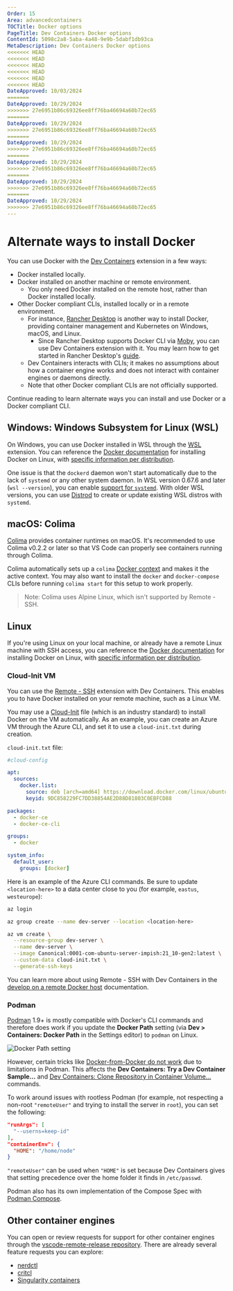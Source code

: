 ```yaml
---
Order: 15
Area: advancedcontainers
TOCTitle: Docker options
PageTitle: Dev Containers Docker options
ContentId: 5098c2a8-5aba-4a48-9e9b-5dabf1db93ca
MetaDescription: Dev Containers Docker options
<<<<<<< HEAD
<<<<<<< HEAD
<<<<<<< HEAD
<<<<<<< HEAD
<<<<<<< HEAD
<<<<<<< HEAD
DateApproved: 10/03/2024
=======
DateApproved: 10/29/2024
>>>>>>> 27e6951b86c69326ee8ff76ba46694a60b72ec65
=======
DateApproved: 10/29/2024
>>>>>>> 27e6951b86c69326ee8ff76ba46694a60b72ec65
=======
DateApproved: 10/29/2024
>>>>>>> 27e6951b86c69326ee8ff76ba46694a60b72ec65
=======
DateApproved: 10/29/2024
>>>>>>> 27e6951b86c69326ee8ff76ba46694a60b72ec65
=======
DateApproved: 10/29/2024
>>>>>>> 27e6951b86c69326ee8ff76ba46694a60b72ec65
=======
DateApproved: 10/29/2024
>>>>>>> 27e6951b86c69326ee8ff76ba46694a60b72ec65
---
```


# Alternate ways to install Docker

You can use Docker with the [Dev Containers](https://marketplace.visualstudio.com/items?itemName=ms-vscode-remote.remote-containers) extension in a few ways:

* Docker installed locally.
* Docker installed on another machine or remote environment.
  * You only need Docker installed on the remote host, rather than Docker installed locally.
* Other Docker compliant CLIs, installed locally or in a remote environment.
  * For instance, [Rancher Desktop](https://docs.rancherdesktop.io/) is another way to install Docker, providing container management and Kubernetes on Windows, macOS, and Linux.
    * Since Rancher Desktop supports Docker CLI via [Moby](https://mobyproject.org/), you can use Dev Containers extension with it. You may learn how to get started in Rancher Desktop's [guide](https://docs.rancherdesktop.io/how-to-guides/vs-code-remote-containers/).
  * Dev Containers interacts with CLIs; it makes no assumptions about how a container engine works and does not interact with container engines or daemons directly.
  * Note that other Docker compliant CLIs are not officially supported.

Continue reading to learn alternate ways you can install and use Docker or a Docker compliant CLI.

## Windows: Windows Subsystem for Linux (WSL)

On Windows, you can use Docker installed in WSL through the [WSL](https://marketplace.visualstudio.com/items?itemName=ms-vscode-remote.remote-wsl) extension. You can reference the [Docker documentation](https://docs.docker.com/engine/install/) for installing Docker on Linux, with [specific information per distribution](https://docs.docker.com/engine/install/centos/).

One issue is that the `dockerd` daemon won't start automatically due to the lack of `systemd` or any other system daemon. In WSL version 0.67.6 and later (`wsl --version`), you can enable [support for `systemd`](https://devblogs.microsoft.com/commandline/systemd-support-is-now-available-in-wsl/). With older WSL versions, you can use [Distrod](https://github.com/nullpo-head/wsl-distrod) to create or update existing WSL distros with `systemd`.

## macOS: Colima

[Colima](https://github.com/abiosoft/colima) provides container runtimes on macOS. It's recommended to use Colima v0.2.2 or later so that VS Code can properly see containers running through Colima.

Colima automatically sets up a `colima` [Docker context](https://docs.docker.com/engine/context/working-with-contexts/) and makes it the active context. You may also want to install the `docker` and `docker-compose` CLIs before running `colima start` for this setup to work properly.

> Note: Colima uses Alpine Linux, which isn't supported by Remote - SSH.

## Linux

If you're using Linux on your local machine, or already have a remote Linux machine with SSH access, you can reference the [Docker documentation](https://docs.docker.com/engine/install/) for installing Docker on Linux, with [specific information per distribution](https://docs.docker.com/engine/install/centos/).

### Cloud-Init VM

You can use the [Remote - SSH](https://marketplace.visualstudio.com/items?itemName=ms-vscode-remote.remote-ssh) extension with Dev Containers. This enables you to have Docker installed on your remote machine, such as a Linux VM.

You may use a [Cloud-Init](https://cloud-init.io/) file (which is an industry standard) to install Docker on the VM automatically. As an example, you can create an Azure VM through the Azure CLI, and set it to use a `cloud-init.txt` during creation.

`cloud-init.txt` file:

```yaml
#cloud-config

apt:
  sources:
    docker.list:
      source: deb [arch=amd64] https://download.docker.com/linux/ubuntu $RELEASE stable
      keyid: 9DC858229FC7DD38854AE2D88D81803C0EBFCD88

packages:
  - docker-ce
  - docker-ce-cli

groups:
  - docker

system_info:
  default_user:
    groups: [docker]
```

Here is an example of the Azure CLI commands. Be sure to update `<location-here>` to a data center close to you (for example, `eastus`, `westeurope`):

``` bash
az login

az group create --name dev-server --location <location-here>

az vm create \
  --resource-group dev-server \
  --name dev-server \
  --image Canonical:0001-com-ubuntu-server-impish:21_10-gen2:latest \
  --custom-data cloud-init.txt \
  --generate-ssh-keys
```

You can learn more about using Remote - SSH with Dev Containers in the [develop on a remote Docker host](https://code.visualstudio.com/remote/advancedcontainers/develop-remote-host#_connect-using-docker-contexts) documentation.

### Podman

[Podman](https://podman.io/) 1.9+ is mostly compatible with Docker's CLI commands and therefore does work if you update the **Docker Path** setting (via **Dev > Containers: Docker Path** in the Settings editor) to `podman` on Linux.

![Docker Path setting](images/platform-options/docker-path-setting.png)

However, certain tricks like [Docker-from-Docker do not work](https://github.com/containers/libpod/issues/4056#issuecomment-535511841) due to limitations in Podman. This affects the **Dev Containers: Try a Dev Container Sample...** and [Dev Containers: Clone Repository in Container Volume...](/docs/devcontainers/containers.md#quick-start-open-a-git-repository-or-github-pr-in-an-isolated-container-volume) commands.

To work around issues with rootless Podman (for example, not respecting a non-root `"remoteUser"` and trying to install the server in `root`), you can set the following:

```json
"runArgs": [
  "--userns=keep-id"
],
"containerEnv": {
  "HOME": "/home/node"
}
```

`"remoteUser"` can be used when `"HOME"` is set because Dev Containers gives that setting precedence over the home folder it finds in `/etc/passwd`.

Podman also has its own implementation of the Compose Spec with [Podman Compose](https://github.com/containers/podman-compose).

## Other container engines

You can open or review requests for support for other container engines through the [vscode-remote-release repository](https://github.com/microsoft/vscode-remote-release). There are already several feature requests you can explore:

* [nerdctl](https://github.com/microsoft/vscode-remote-release/issues/6014)
* [critcl](https://github.com/microsoft/vscode-remote-release/issues/6075)
* [Singularity containers](https://github.com/microsoft/vscode-remote-release/issues/3066)
